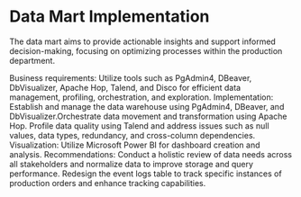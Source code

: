 # Data Mart Implementation

The data mart aims to provide actionable insights and support informed decision-making, focusing on optimizing processes within the production department.

Business requirements: Utilize tools such as PgAdmin4, DBeaver, DbVisualizer, Apache Hop, Talend, and Disco for efficient data management, profiling, orchestration, and exploration.
Implementation: Establish and manage the data warehouse using PgAdmin4, DBeaver, and DbVisualizer.Orchestrate data movement and transformation using Apache Hop. Profile data quality using Talend and address issues such as null values, data types, redundancy, and cross-column dependencies.
Visualization: Utilize Microsoft Power BI for dashboard creation and analysis.
Recommendations: Conduct a holistic review of data needs across all stakeholders and normalize data to improve storage and query performance. Redesign the event logs table to track specific instances of production orders and enhance tracking capabilities.
